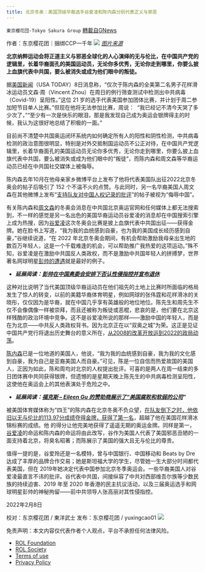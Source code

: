 ```yaml
---
title: 北京冬奥：美国顶级华裔选手谷爱凌和陈内森分别代表正义与邪恶
---
```

`東京櫻花団-Tokyo Sakura Group` [轉載自GNews](https://gnews.org/zh-hans/1975438/)

作者：东京樱花团｜捆绑CCP一千年
![](https://assets.gnews.org/wp-content/uploads/2022/02/unnamed-4.png)
[*图片来源*](https://www.telegraph.co.uk/winter-olympics/2022/02/07/fake-snow-sets-stage-terror-treachery-favourites-mikaela-shiffrin/)

**北京纳粹运动会将正道主义与邪恶全球化的人心演绎的无与伦比，在中国共产党的逻辑里，长着华裔面孔的美国运动员，无论你多优秀，无论你走到哪里，你要么披上血旗代表中共国，要么被消失或成为他们眼中的叛徒。**

据[美国新闻](https://www.usatoday.com/story/sports/olympics/beijing/2022/02/06/vincent-zhou-tests-positive-covid-19-beijing-winter-olympics/6687374001/)（USA TODAY）8日消息称，“仅次于陈内森的全美第二名男子花样滑冰运动员文森·周（Vincent Zhou）在周日的例行筛查测试中检测出中共病毒（Covid-19）呈阳性。”这位 21 岁的选手代表美国参加团体比赛，并计划于周二参加短节目单人比赛。”但现在他将无法参加比赛，周说：  “我已经记不清今天哭了多少次了，”“至少有一次是快乐的眼泪，那是我发现自己成为奥运会银牌得主的时候，我认为这很好地总结了积极的一面。”

目前尚不清楚中共国奥运闭环系统内如何确定所有人的阳性和阴性检测，中共病毒检测的政治意图很明显，特别是对外交抵制国运动员不公正对待，在中国共产党逻辑里，长着华裔面孔的美国运动员无论你多优秀，无论你走到哪里，你要么披上血旗代表中共国，要么被消失或成为他们眼中的“叛徒”，而陈内森和周文森等华裔运动员已经在中共国社交媒体上被侮辱。

陈内森去年10月在他母亲家乡微博平台上发布了他将代表美国队出征2022北京冬奥会的帖子后吸引了 152 个不温不火的点赞。与此同时，另一名华裔美国人周文森在其他微博上发布“[支持队友对中国人权记录的批评](https://www.wsj.com/articles/chinese-heritage-can-be-a-burden-as-much-as-a-boon-for-american-olympians-in-beijing-11644243075)”的帖子被视为“侮辱中国”。

有关陈内森和[周文森](https://abc7news.com/vincent-zhou-olympics-covid-free-skate-team/11544545/)的冬奥会消息在中共国北京奥运官网和任何媒体上都无法搜索到，不一样的感觉是另一名出色的美国华裔运动员谷爱凌的消息却在中国搜索引擎上成为热搜，因为[谷爱凌](https://people.com/sports/beijing-olympics-american-raised-athlete-eileen-gu-competing-for-china-to-encourage-chinese-skiers-especially-girls/?utm_campaign=peoplemagazine&amp;utm_content=new&amp;utm_medium=social&amp;utm_source=twitter.com&amp;utm_term=6201948270fd090001a8c344)这次冬奥会比赛是披上血旗代表中共国出征——获得金牌。她在脸书上写道，“我为我的血统感到自豪，也为我的美国成长经历感到自豪，”谷继续说道，“在 2022 年北京冬奥会期间，有机会帮助激励我母亲出生地的数百万年轻人，这是一个千载难逢的机会，可以帮助推广我热爱的这项运动。”殊不知，谷爱凌是在激励中共国反人类政权，而不是激励中共国年轻人的拼搏梦，世界著名网球明星[彭帅的遭遇](https://www.wsj.com/articles/chinese-tennis-stars-accusation-against-retired-top-leader-causes-a-stir-online-11635966240?mod=article_inline)就是最好的例子。

- ***延展阅读：***[***彭帅在中国奥委会安排下否认性侵指控并宣布退休***](https://www.axios.com/peng-shuai-ioc-meeting-beijing-olympic-games-228d8cc8-e270-4dff-af91-1f0270cf232b.html)


这种对比说明了当代美国顶级华裔运动员在他们祖先的土地上比赛时所面临的格局发生了惊人的转变，以前的美籍华裔体育明星，例如网球的张伟霆和花样滑冰的关晓彤，仅仅因为是华裔，就在中国几乎享有英雄般的地位地位。陈先生和周先生不仅不会像偶像一样被崇拜，而且还被称为叛徒或恶棍，悲哀的是，他们要在北京这样残酷的政治环境中竞争。这不是谷爱凌所说的那样——激励中国的年轻人，而是在为北京——中共反人类政权背书。因为北京正在以“双奥之城”为荣。这正是见证中国共产党行将退出历史舞台的意义所在，[从2008的改革开放运到2022的政局动荡](https://www.voachinese.com/a/china-two-Olympics-difference-01-28-2022/6416921.html)。

[陈内森](https://www.vox.com/the-goods/22916788/nathan-chen-2022-gold-figure-skating)已是一位地道的美国人，他说，“我为我的血统感到自豪，我为我的文化感到自豪，我为自己是亚裔美国人而自豪。”可见，陈是一位自信而热爱故国的美国人，正因为如此，陈和周均对北京的人权提出批评。可喜的是两人在周一结束的多日团体赛中共同获得银牌，但遗憾的是星期天晚上陈先生的中共病毒检测呈阳性，这使他在奥运会上的其他表演处于危险之中。

- ***延展阅读：***[***福克斯 – Eileen Gu 的赞助商展示了“美国腐败和软弱的公司***](https://www.foxnews.com/media/eileen-gu-ski-us-china-corruption-citizenship)***”***


被美国体育媒体称为“四王”的陈内森在北京冬奥不负众望，[在队友倒下之时，他依旧以无与伦比的113.97分成绩夺得金牌，获得了第一名](https://www.nytimes.com/live/2022/02/07/sports/figure-skating-mens)，超越了他在美国花样滑冰锦标赛的成绩。他 的得分让他完美地获得了遥遥无期的奥运金牌。同样是第一，[谷爱凌](https://time.com/6145992/eileen-gu-gold-big-air-beijing-olympics/)的命运和陈内森的命运将由此改写，谷作为美国人代表了美国邪恶丑陋的一面支持着北京，将臭名昭著；而陈展示了美国的强大且无与伦比的尊贵。

值得一提的是，谷爱玲还是一名模特，曾与中国银行、中国移动和 Beats by Dre 达成了丰厚的品牌合作交易；她是斯坦福大学的学生，尽管她一生大部分时间都代表美国，但在 2019年她决定代表中国参加北京冬季奥运会。一些华裔美国人对谷爱凌最直言不讳的批评。谷代表中共国，间接纵容了中共对西部维吾尔族等少数民族的持续迫害、2019 年至 2020 年香港的民主抗议活动，以及三届奥运选手和网球明星彭帅的神秘拘留——前中共领导人张高丽对其性侵指控。

2022年2月8日

校对：东京樱花团 / 東洋武士
发布：东京樱花团 / yuxingcao01
![](https://assets.gnews.org/wp-content/uploads/2021/12/樱花-3.jpg)


 

免责声明：本文内容仅代表作者个人观点，平台不承担任何法律风险。

- [ROL Foundation](https://rolfoundation.org/)
- [ROL Society](https://rolsociety.org/)
- [Terms of use](https://gnews.org/terms-of-use-3/)
- [Privacy Policy](https://gnews.org/privacy-policy/)
